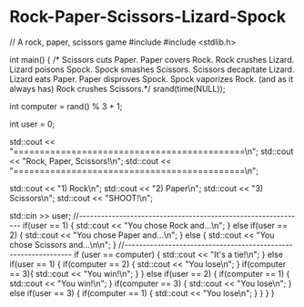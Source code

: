 # Rock-Paper-Scissors-Lizard-Spock
// A rock, paper, scissors game 
#include <iostream>
#include <stdlib.h>

int main() {
  /* Scissors cuts Paper.
Paper covers Rock.
Rock crushes Lizard.
Lizard poisons Spock.
Spock smashes Scissors.
Scissors decapitate Lizard.
Lizard eats Paper.
Paper disproves Spock.
Spock vaporizes Rock.
(and as it always has) Rock crushes Scissors.*/
  srand(time(NULL));

  int computer = rand() % 3 + 1;

  int user = 0;

  std::cout << "============================================\n";
  std::cout << "Rock, Paper, Scissors!\n";
  std::cout << "============================================\n";

  std::cout << "1) Rock\n";
  std::cout << "2) Paper\n";
  std::cout << "3) Scissors\n";
  std::cout << "SHOOT!\n";

  std::cin >> user;
//--------------------------------------------------------------
  if(user == 1) {
    std::cout << "You chose Rock and...\n";
  }
  else if(user == 2) {
    std::cout << "You chose Paper and...\n";
  }
  else {
    std::cout << "You chose Scissors and...\n\n";
  }
//---------------------------------------------------------------
  if (user == computer) {
    std::cout << "It's a tie!\n";
  }
  else if(user == 1) {
    if(computer == 2) {
      std::cout << "You lose\n";
    }
    if(computer == 3){
      std::cout << "You win!\n";
    }
  }
  else if(user == 2) {
    if(computer == 1) {
      std::cout << "You win!\n";
    }
    if(computer == 3) {
      std::cout << "You lose\n";
    }
    else if(user == 3) {
      if(computer == 1) {
        std::cout << "You lose\n";
      }
    }
  }
}

